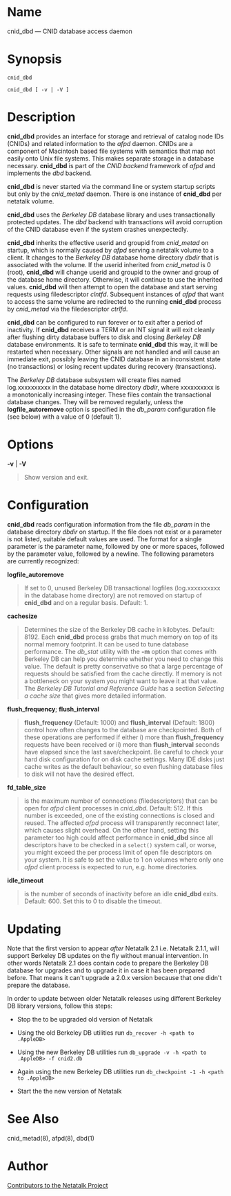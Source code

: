 # Name

cnid_dbd — CNID database access daemon

# Synopsis

`cnid_dbd`

`cnid_dbd [ -v | -V ]`

# Description

**cnid_dbd** provides an interface for storage and retrieval of catalog
node IDs (CNIDs) and related information to the *afpd* daemon. CNIDs are
a component of Macintosh based file systems with semantics that map not
easily onto Unix file systems. This makes separate storage in a database
necessary. **cnid_dbd** is part of the *CNID backend* framework of *afpd*
and implements the *dbd* backend.

**cnid_dbd** is never started via the command line or system startup
scripts but only by the *cnid_metad* daemon. There is one instance of
**cnid_dbd** per netatalk volume.

**cnid_dbd** uses the *Berkeley DB* database library and uses
transactionally protected updates. The *dbd* backend with transactions
will avoid corruption of the CNID database even if the system crashes
unexpectedly.

**cnid_dbd** inherits the effective userid and groupid from *cnid_metad*
on startup, which is normally caused by *afpd* serving a netatalk volume
to a client. It changes to the *Berkeley DB* database home directory
*dbdir* that is associated with the volume. If the userid inherited from
*cnid_metad* is 0 (root), **cnid_dbd** will change userid and groupid to
the owner and group of the database home directory. Otherwise, it will
continue to use the inherited values. **cnid_dbd** will then attempt to
open the database and start serving requests using filedescriptor
*clntfd*. Subsequent instances of *afpd* that want to access the same
volume are redirected to the running **cnid_dbd** process by *cnid_metad*
via the filedescriptor *ctrlfd*.

**cnid_dbd** can be configured to run forever or to exit after a period of
inactivity. If **cnid_dbd** receives a TERM or an INT signal it will exit
cleanly after flushing dirty database buffers to disk and closing
*Berkeley DB* database environments. It is safe to terminate **cnid_dbd**
this way, it will be restarted when necessary. Other signals are not
handled and will cause an immediate exit, possibly leaving the CNID
database in an inconsistent state (no transactions) or losing recent
updates during recovery (transactions).

The *Berkeley DB* database subsystem will create files named
log.xxxxxxxxxx in the database home directory *dbdir*, where xxxxxxxxxx
is a monotonically increasing integer. These files contain the
transactional database changes. They will be removed regularly, unless
the **logfile_autoremove** option is specified in the *db_param*
configuration file (see below) with a value of 0 (default 1).

# Options

**-v** | **-V**

> Show version and exit.

# Configuration

**cnid_dbd** reads configuration information from the file *db_param* in
the database directory *dbdir* on startup. If the file does not exist or
a parameter is not listed, suitable default values are used. The format
for a single parameter is the parameter name, followed by one or more
spaces, followed by the parameter value, followed by a newline. The
following parameters are currently recognized:

**logfile_autoremove**

> If set to 0, unused Berkeley DB transactional logfiles (log.xxxxxxxxxx
in the database home directory) are not removed on startup of **cnid_dbd**
and on a regular basis. Default: 1.

**cachesize**

> Determines the size of the Berkeley DB cache in kilobytes.
Default: 8192. Each **cnid_dbd** process grabs that much memory on top of
its normal memory footprint. It can be used to tune database
performance. The *db_stat* utility with the **-m** option that comes with
Berkeley DB can help you determine whether you need to change this
value. The default is pretty conservative so that a large percentage of
requests should be satisfied from the cache directly. If memory is not a
bottleneck on your system you might want to leave it at that value. The
*Berkeley DB Tutorial and Reference Guide* has a section *Selecting a
cache size* that gives more detailed information.

**flush_frequency**; **flush_interval**

> **flush_frequency** (Default: 1000) and **flush_interval** (Default: 1800)
control how often changes to the database are checkpointed. Both of
these operations are performed if either i) more than **flush_frequency**
requests have been received or ii) more than **flush_interval** seconds
have elapsed since the last save/checkpoint. Be careful to check your
hard disk configuration for on disk cache settings. Many IDE disks just
cache writes as the default behaviour, so even flushing database files
to disk will not have the desired effect.

**fd_table_size**

> is the maximum number of connections (filedescriptors) that can be open
for *afpd* client processes in *cnid_dbd.* Default: 512. If this number
is exceeded, one of the existing connections is closed and reused. The
affected *afpd* process will transparently reconnect later, which causes
slight overhead. On the other hand, setting this parameter too high
could affect performance in **cnid_dbd** since all descriptors have to be
checked in a `select()` system call, or worse, you might exceed the per
process limit of open file descriptors on your system. It is safe to set
the value to 1 on volumes where only one *afpd* client process is
expected to run, e.g. home directories.

**idle_timeout**

> is the number of seconds of inactivity before an idle **cnid_dbd** exits.
Default: 600. Set this to 0 to disable the timeout.

# Updating

Note that the first version to appear *after* Netatalk 2.1 i.e. Netatalk
2.1.1, will support Berkeley DB updates on the fly without manual
intervention. In other words Netatalk 2.1 does contain code to prepare
the Berkeley DB database for upgrades and to upgrade it in case it has
been prepared before. That means it can't upgrade a 2.0.x version
because that one didn't prepare the database.

In order to update between older Netatalk releases using different
Berkeley DB library versions, follow this steps:

- Stop the to be upgraded old version of Netatalk

- Using the old Berkeley DB utilities run
  `db_recover -h <path to .AppleDB>`

- Using the new Berkeley DB utilities run
  `db_upgrade -v -h <path to .AppleDB> -f cnid2.db`

- Again using the new Berkeley DB utilities run
  `db_checkpoint -1 -h <path to .AppleDB>`

- Start the the new version of Netatalk

# See Also

cnid_metad(8), afpd(8), dbd(1)

# Author

[Contributors to the Netatalk Project](https://netatalk.io/contributors)
